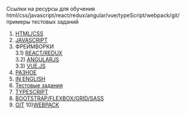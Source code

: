 Ссылки на ресурсы для обучения html/css/javascript/react/redux/angular/vue/typeScript/webpack/git/примеры тестовых заданий

1) [HTML/CSS](/docs/html-css.md)
2) [JAVASCRIPT](/docs/javascript.md)<br/>
3) ФРЕЙМВОРКИ<br/>
3.1) [REACT/REDUX](/docs/react-redux.md)<br/>
3.2) [ANGULARJS](/docs/angular.md)<br/>
3.3) [VUE.JS](/docs/vue.md)<br/>
4) [РАЗНОЕ](/docs/frontend.md)<br/>
5) [IN ENGLISH](/docs/inEnglsh.md)<br/>
6) [Тестовые задания](/docs/test)<br/>
7) [TYPESCRIPT](/docs/typeScript.md)<br/>
8) [BOOTSTRAP/FLEXBOX/GRID/SASS](/docs/bootstrap.md)<br/>
9) [GIT](/docs/git.md)
10)[WEBPACK](/docs/webpack.md)<br/>
